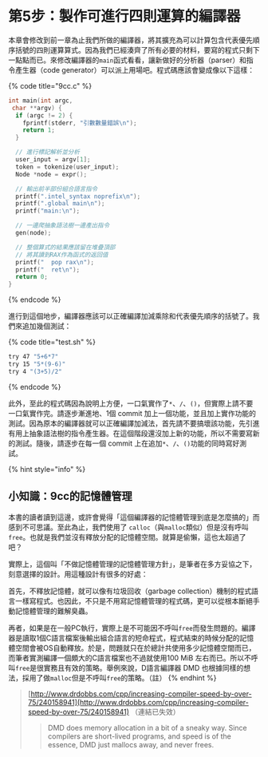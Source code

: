 # 第5步：製作可進行四則運算的編譯器

本章會修改到前一章為止我們所做的編譯器，將其擴充為可以計算包含代表優先順序括號的四則運算算式。因為我們已經湊齊了所有必要的材料，要寫的程式只剩下一點點而已。來修改編譯器的`main`函式看看，讓新做好的分析器（parser）和指令產生器（code generator）可以派上用場吧。程式碼應該會變成像以下這樣：

{% code title="9cc.c" %}
```c
int main(int argc,
 char **argv) {
  if (argc != 2) {
    fprintf(stderr, "引數數量錯誤\n");
    return 1;
  }

  // 進行標記解析並分析
  user_input = argv[1];
  token = tokenize(user_input);
  Node *node = expr();

  // 輸出前半部份組合語言指令
  printf(".intel_syntax noprefix\n");
  printf(".global main\n");
  printf("main:\n");

  // 一邊爬抽象語法樹一邊產出指令
  gen(node);

  // 整個算式的結果應該留在堆疊頂部
  // 將其讀到RAX作為函式的返回值
  printf("  pop rax\n");
  printf("  ret\n");
  return 0;
}
```
{% endcode %}

進行到這個地步，編譯器應該可以正確編譯加減乘除和代表優先順序的括號了。我們來追加幾個測試：

{% code title="test.sh" %}
```bash
try 47 "5+6*7"
try 15 "5*(9-6)"
try 4 "(3+5)/2"
```
{% endcode %}

此外，至此的程式碼因為說明上方便，一口氣實作了`*`、`/`、`()`，但實際上請不要一口氣實作完。請逐步漸進地、1個 commit 加上一個功能，並且加上實作功能的測試。因為原本的編譯器就可以正確編譯加減法，首先請不要搞壞該功能，先引進有用上抽象語法樹的指令產生器。在這個階段還沒加上新的功能，所以不需要寫新的測試。隨後，請逐步在每一個 commit 上在追加`*`、`/`、`()`功能的同時寫好測試。

{% hint style="info" %}
## 小知識：9cc的記憶體管理

本書的讀者讀到這邊，或許會覺得「這個編譯器的記憶體管理到底是怎麼搞的」而感到不可思議。至此為止，我們使用了 `calloc`（與`malloc`類似）但是沒有呼叫`free`。也就是我們並沒有釋放分配的記憶體空間。就算是偷懶，這也太超過了吧？

實際上，這個叫「不做記憶體管理的記憶體管理方針」，是筆者在多方妥協之下，刻意選擇的設計。用這種設計有很多的好處：

首先，不釋放記憶體，就可以像有垃圾回收（garbage collection）機制的程式語言一樣寫程式。也因此，不只是不用寫記憶體管理的程式碼，更可以從根本斷絕手動記憶體管理的難解臭蟲。

再者，如果是在一般PC執行，實際上是不可能因不呼叫`free`而發生問題的。編譯器是讀取1個C語言檔案後輸出組合語言的短命程式，程式結束的時候分配的記憶體空間會被OS自動釋放。於是，問題就只在於總計共使用多少記憶體空間而已，而筆者實測編譯一個頗大的C語言檔案也不過就使用100 MiB 左右而已。所以不呼叫`free`是很實務且有效的策略。舉例來說，D語言編譯器 DMD 也根據同樣的想法，採用了做`malloc`但是不呼叫`free`的策略。（註）
{% endhint %}

> [http://www.drdobbs.com/cpp/increasing-compiler-speed-by-over-75/240158941](http://www.drdobbs.com/cpp/increasing-compiler-speed-by-over-75/240158941) （連結已失效）
>
> > DMD does memory allocation in a bit of a sneaky way. Since compilers are short-lived programs, and speed is of the essence, DMD just mallocs away, and never frees.

